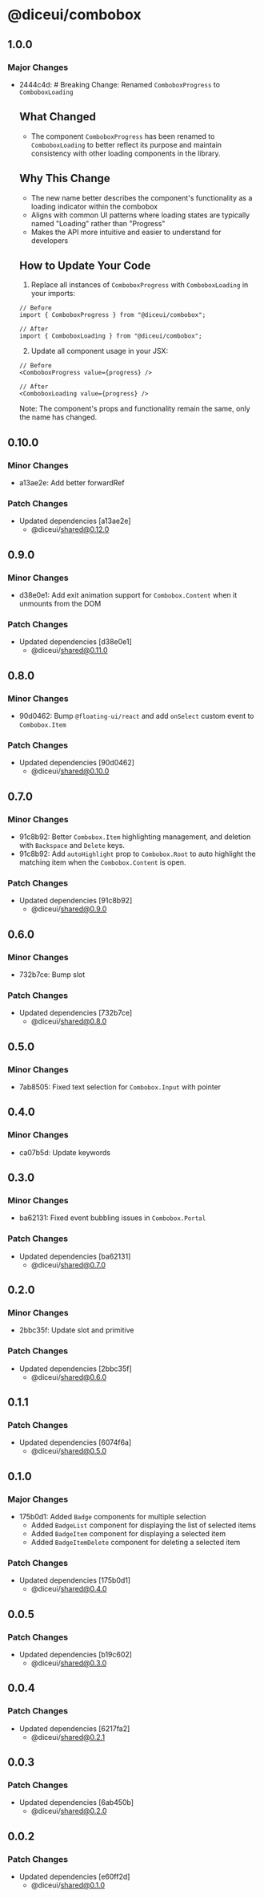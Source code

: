 # @diceui/combobox

## 1.0.0

### Major Changes

- 2444c4d: # Breaking Change: Renamed `ComboboxProgress` to `ComboboxLoading`

  ## What Changed

  - The component `ComboboxProgress` has been renamed to `ComboboxLoading` to better reflect its purpose and maintain consistency with other loading components in the library.

  ## Why This Change

  - The new name better describes the component's functionality as a loading indicator within the combobox
  - Aligns with common UI patterns where loading states are typically named "Loading" rather than "Progress"
  - Makes the API more intuitive and easier to understand for developers

  ## How to Update Your Code

  1. Replace all instances of `ComboboxProgress` with `ComboboxLoading` in your imports:

  ```tsx
  // Before
  import { ComboboxProgress } from "@diceui/combobox";

  // After
  import { ComboboxLoading } from "@diceui/combobox";
  ```

  2. Update all component usage in your JSX:

  ```tsx
  // Before
  <ComboboxProgress value={progress} />

  // After
  <ComboboxLoading value={progress} />
  ```

  Note: The component's props and functionality remain the same, only the name has changed.

## 0.10.0

### Minor Changes

- a13ae2e: Add better forwardRef

### Patch Changes

- Updated dependencies [a13ae2e]
  - @diceui/shared@0.12.0

## 0.9.0

### Minor Changes

- d38e0e1: Add exit animation support for `Combobox.Content` when it unmounts from the DOM

### Patch Changes

- Updated dependencies [d38e0e1]
  - @diceui/shared@0.11.0

## 0.8.0

### Minor Changes

- 90d0462: Bump `@floating-ui/react` and add `onSelect` custom event to `Combobox.Item`

### Patch Changes

- Updated dependencies [90d0462]
  - @diceui/shared@0.10.0

## 0.7.0

### Minor Changes

- 91c8b92: Better `Combobox.Item` highlighting management, and deletion with `Backspace` and `Delete` keys.
- 91c8b92: Add `autoHighlight` prop to `Combobox.Root` to auto highlight the matching item when the `Combobox.Content` is open.

### Patch Changes

- Updated dependencies [91c8b92]
  - @diceui/shared@0.9.0

## 0.6.0

### Minor Changes

- 732b7ce: Bump slot

### Patch Changes

- Updated dependencies [732b7ce]
  - @diceui/shared@0.8.0

## 0.5.0

### Minor Changes

- 7ab8505: Fixed text selection for `Combobox.Input` with pointer

## 0.4.0

### Minor Changes

- ca07b5d: Update keywords

## 0.3.0

### Minor Changes

- ba62131: Fixed event bubbling issues in `Combobox.Portal`

### Patch Changes

- Updated dependencies [ba62131]
  - @diceui/shared@0.7.0

## 0.2.0

### Minor Changes

- 2bbc35f: Update slot and primitive

### Patch Changes

- Updated dependencies [2bbc35f]
  - @diceui/shared@0.6.0

## 0.1.1

### Patch Changes

- Updated dependencies [6074f6a]
  - @diceui/shared@0.5.0

## 0.1.0

### Major Changes

- 175b0d1: Added `Badge` components for multiple selection
  - Added `BadgeList` component for displaying the list of selected items
  - Added `BadgeItem` component for displaying a selected item
  - Added `BadgeItemDelete` component for deleting a selected item

### Patch Changes

- Updated dependencies [175b0d1]
  - @diceui/shared@0.4.0

## 0.0.5

### Patch Changes

- Updated dependencies [b19c602]
  - @diceui/shared@0.3.0

## 0.0.4

### Patch Changes

- Updated dependencies [6217fa2]
  - @diceui/shared@0.2.1

## 0.0.3

### Patch Changes

- Updated dependencies [6ab450b]
  - @diceui/shared@0.2.0

## 0.0.2

### Patch Changes

- Updated dependencies [e60ff2d]
  - @diceui/shared@0.1.0
